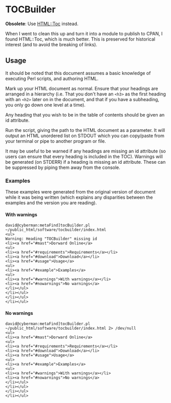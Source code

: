 # TOCBuilder

**Obsolete**: Use [HTML::Toc](https://metacpan.org/release/HTML-Toc) instead.

When I went to clean this up and turn it into a module to publish to CPAN, I found HTML::Toc, which is much better. This is preserved for historical interest (and to avoid the breaking of links).

## Usage

It should be noted that this document assumes a basic knowledge of executing Perl scripts, and authoring HTML.

Mark up your HTML document as normal. Ensure that your headings are arranged in a hierarchy (i.e. That you don't have an `<h3>` as the first heading with an `<h2>` later on in the document, and that if you have a subheading, you only go down one level at a time).

Any heading that you wish to be in the table of contents should be given an id attribute.

Run the script, giving the path to the HTML document as a parameter. It will output an HTML unordered list on STDOUT which you can copy/paste from your terminal or pipe to another program or file.

It may be useful to be warned if any headings are missing an id attribute (so users can ensure that every heading is included in the TOC). Warnings will be generated (on STDERR) if a heading is missing an id attribute. These can be suppressed by piping them away from the console.

### Examples

These examples were generated from the original version of document while it was being written (which explains any disparities between the examples and the version you are reading).

#### With warnings

    david@cyberman:metaFind]tocBuilder.pl ~/public_html/software/tocbuilder/index.html
    <ul>
    Warning: Heading "TOCBuilder" missing id
    <li><a href="#mast">Dorward Online</a>
    <ul>
    <li><a href="#requirements">Requirements</a></li>
    <li><a href="#download">Download</a></li>
    <li><a href="#usage">Usage</a>
    <ul>
    <li><a href="#example">Examples</a>
    <ul>
    <li><a href="#warnings">With warnings</a></li>
    <li><a href="#nowarnings">No warnings</a>
    </li></ul>
    </li></ul>
    </li></ul>
    </li></ul>

#### No warnings

    david@cyberman:metaFind]tocBuilder.pl ~/public_html/software/tocbuilder/index.html 2> /dev/null
    <ul>
    <li><a href="#mast">Dorward Online</a>
    <ul>
    <li><a href="#requirements">Requirements</a></li>
    <li><a href="#download">Download</a></li>
    <li><a href="#usage">Usage</a>
    <ul>
    <li><a href="#example">Examples</a>
    <ul>
    <li><a href="#warnings">With warnings</a></li>
    <li><a href="#nowarnings">No warnings</a>
    </li></ul>
    </li></ul>
    </li></ul>
    </li></ul>    